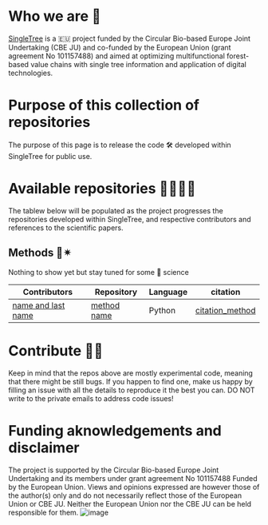 # Who we are 🙋‍ 
[SingleTree](https://www.linkedin.com/company/singletree) is a 🇪🇺 project funded by the Circular Bio-based Europe Joint Undertaking (CBE JU) and co-funded by the European Union (grant agreement No 101157488) and aimed at optimizing multifunctional forest-based value chains with single tree information and application of digital technologies.

# Purpose of this collection of repositories 
The purpose of this page is to release the code 🛠️ developed within SingleTree for public use.

# Available repositories 👩‍🔬🧑‍🔬
The tablew below will be populated as the project progresses the repositories developed within SingleTree, and respective contributors and references to the scientific papers. 

## Methods 🌲✴︎
Nothing to show yet but stay tuned for some  🚀 science

| Contributors  | Repository | Language | citation |
| ------------- | ------------- | ------------- |------------- |
| [name and last name](URL) | [method name](URL) | Python | [citation_method](URL)|

# Contribute 🚧🔨
Keep in mind that the repos above are mostly experimental code, meaning that there might be still bugs. If you happen to find one, make us happy by filling an issue with all the details to reproduce it the best you can. DO NOT write to the private emails to address code issues!

# Funding aknowledgements and disclaimer
The project is supported by the Circular Bio-based Europe Joint Undertaking and its members under grant agreement No 101157488
Funded by the European Union. Views and opinions expressed are however those of the author(s) only and do not necessarily reflect those of the European Union or CBE JU. Neither the European Union nor the CBE JU can be held responsible for them.
![image](https://github.com/user-attachments/assets/0957c8ba-f3d1-412c-ab69-7ca2f8314399)
